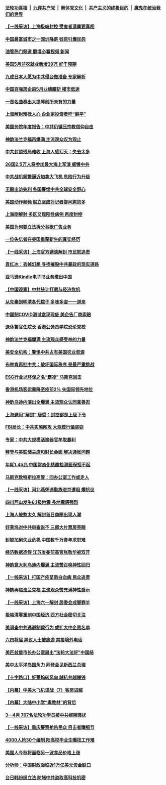 ####  [法轮功真相](../../../../basic/blob/master/README.md?t=06040302) &nbsp;|&nbsp; [九评共产党](../../../../9ping.md/blob/master/README.md?t=06040302) &nbsp;|&nbsp; [解体党文化](../../../../jtdwh.md/blob/master/README.md?t=06040302)  &nbsp;|&nbsp; [共产主义的终极目的](../../../../gczydzjmd.md/blob/master/README.md?t=06040302) &nbsp;|&nbsp; [魔鬼在统治我们的世界](../../../../mgztzwmdsj.md/blob/master/README.md?t=06040302) 

#### [【一线采访】上海极端封控 受害者遗属要真相](../pages/nf4514/n13751150.md?t=06040302) 

#### [中国最富城市之一深圳降薪 钱荒引爆民怨](../pages/nf4514/n13751784.md?t=06040302) 

#### [油管热门频道 翻墙必看视频 新闻](http://45.76.130.85:81/youtube.html?06040302)

#### [美国5月非农就业新增39万 好于预期](../pages/nf4514/n13751734.md?t=06040302) 

#### [九成日本人愿为中共侵台做准备 专家解析](../pages/nf4514/n13751736.md?t=06040302) 

#### [中国百强房企前5月业绩腰斩 楼市低迷](../pages/nf4514/n13751706.md?t=06040302) 

#### [一首名曲奏出大提琴前所未有的力量](../pages/nf4514/n13747559.md?t=06040302) 

#### [上海解封难抚人心 企业家投资者吁“躺平”](../pages/nf4514/n13751501.md?t=06040302) 

#### [美国务院年度报告：中共仍镇压宗教信仰自由](../pages/nf4514/n13751412.md?t=06040302) 

#### [神韵法兰克福再爆满 主流观众叹为观止](../pages/nf4514/n13751395.md?t=06040302) 

#### [中共封锁残局难收 上海人感幻灭：失去太多](../pages/nf4514/n13751162.md?t=06040302) 

#### [26国2.5万人将参加最大海上军演 威慑中共](../pages/nf4514/n13751040.md?t=06040302) 

#### [中共战机频繁逼近加拿大飞机 危险行为升级](../pages/nf4514/n13751187.md?t=06040302) 

#### [王毅出访失利 各国警惕中共全球安全野心](../pages/nf4514/n13751115.md?t=06040302) 

#### [美国动作频频 赵立坚应对记者提问尴尬多](../pages/nf4514/n13751169.md?t=06040302) 

#### [上海刚解封 多区又现阳性病例 再度封控](../pages/nf4514/n13751075.md?t=06040302) 

#### [美国为何要立法拆分谷歌广告业务](../pages/nf4514/n13749738.md?t=06040302) 

#### [一位失忆者在美国重获新生的真实经历](../pages/nf4514/n13750393.md?t=06040302) 

#### [【一线采访】上海官方避谈解封 市民怒追责](../pages/nf4514/n13751043.md?t=06040302) 

#### [袁红冰：丢掉幻想 寻找摧毁中共暴政的现实道路](../pages/nf4514/n13751001.md?t=06040302) 

#### [亚马逊Kindle电子书业务撤出中国](../pages/nf4514/n13750981.md?t=06040302) 

#### [【中国观察】中共统计打假与经济危机](../pages/nf4514/n13750644.md?t=06040302) 

#### [从先秦到明清各代粽子 多味多姿一一道来](../pages/nf4514/n13744127.md?t=06040302) 

#### [中国制COVID测试盒现瑕疵 美企告厂商索赔](../pages/nf4514/n13750895.md?t=06040302) 

#### [退休警官任院长 香港公务员学院恐沦党校](../pages/nf4514/n13750737.md?t=06040302) 

#### [神韵法兰克福爆满 主流观众感受神的力量](../pages/nf4514/n13750668.md?t=06040302) 

#### [美安全机构：警惕中共占有美国农业资源](../pages/nf4514/n13750598.md?t=06040302) 

#### [布林肯再批中共：破坏国际秩序 是最严重挑战](../pages/nf4514/n13750512.md?t=06040302) 

#### [ESG行业以环保之名“霸凌” 马斯克回击](../pages/nf4514/n13750315.md?t=06040302) 

#### [香港机场客运量降至疫前2% 失国际领先地位](../pages/nf4514/n13750573.md?t=06040302) 

#### [神韵乌迪内演出全爆满 主流观众认同真善忍](../pages/nf4514/n13750536.md?t=06040302) 

#### [上海避用“解封” 居委：封控都是上级下令](../pages/nf4514/n13750411.md?t=06040302) 

#### [FBI局长：中共实施网攻 大规模行骗盗窃](../pages/nf4514/n13750396.md?t=06040302) 

#### [专家：中共大规模活摘器官牟取暴利](../pages/nf4514/n13750389.md?t=06040302) 

#### [拜登与美联储主席和财长会面 解决通胀问题](../pages/nf4514/n13750034.md?t=06040302) 

#### [年耗1.45兆 中国常态化核酸检测医保担不起](../pages/nf4514/n13750242.md?t=06040302) 

#### [马斯克致特斯拉高管：回办公室工作或走人](../pages/nf4514/n13750253.md?t=06040302) 

#### [【一线采访】河北燕郊通勤族进京遭阻 爆抗议](../pages/nf4514/n13749999.md?t=06040302) 

#### [四川芦山发生6.1级地震 多地震感强烈](../pages/nf4514/n13750074.md?t=06040302) 

#### [上海人被憋太久 解封首日商圈出现人潮](../pages/nf4514/n13750125.md?t=06040302) 

#### [好莱坞对中共审查说不 三部大片票房亮眼](../pages/nf4514/n13749548.md?t=06040302) 

#### [封锁加剧失业危机 中国数千万青年求职难](../pages/nf4514/n13750007.md?t=06040302) 

#### [经济数据造假 江苏省委前高官张敬华被双开](../pages/nf4514/n13749966.md?t=06040302) 

#### [神韵意大利乌迪内爆满 主流赞召唤神性回归](../pages/nf4514/n13749926.md?t=06040302) 

#### [【一线采访】打国产疫苗患白血病 民众追责](../pages/nf4514/n13749416.md?t=06040302) 

#### [神韵再临法兰克福 主流观众赞充满神性启示](../pages/nf4514/n13749927.md?t=06040302) 

#### [【一线采访】上海六一解封 居委会成替罪羊](../pages/nf4514/n13749617.md?t=06040302) 

#### [极端清零重创中国经济 西方社会密切关注](../pages/nf4514/n13749627.md?t=06040302) 

#### [美调查中共逃避制裁行为 或扩大中企黑名单](../pages/nf4514/n13749587.md?t=06040302) 

#### [六四将届 异议人士被旅游 禁接境外电话](../pages/nf4514/n13749623.md?t=06040302) 

#### [美匹兹堡市长办公室展出“法轮大法好”中国结](../pages/nf4514/n13749721.md?t=06040302) 

#### [美中太平洋岛国角力 拜登会见新西兰总理](../pages/nf4514/n13749347.md?t=06040302) 

#### [【十字路口】好莱坞转风向 越抗共越赚钱](../pages/nf4514/n13749358.md?t=06040302) 

#### [【内幕】中美大飞机谍战（7）客房进贼](../pages/nf4514/n13749136.md?t=06040302) 

#### [【内幕】大陆中小学“毒教材”的背后](../pages/nf4514/n13749434.md?t=06040302) 

#### [3—4月 767名法轮功学员被中共绑架骚扰](../pages/nf4514/n13732751.md?t=06040302) 

#### [【一线采访】重庆警察枪杀民众 目击者曝细节](../pages/nf4514/n13749360.md?t=06040302) 

#### [4000人抢30个编制 陆高校毕业生曝找工作难](../pages/nf4514/n13749224.md?t=06040302) 

#### [美国人今秋将面临另一波食品价格上涨](../pages/nf4514/n13749286.md?t=06040302) 

#### [分析师：中国财政面临近1万亿美元资金缺口](../pages/nf4514/n13749225.md?t=06040302) 

#### [台日韩纷纷立法 防堵中共盗取高科技机密](../pages/nf4514/n13749155.md?t=06040302) 

<img src='http://gfw-breaker.win/goodnews/indexes/nf4514.md' width='0px' height='0px'/>
